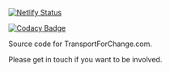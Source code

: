 [![Netlify Status](https://api.netlify.com/api/v1/badges/6bcba02e-4171-4f58-9cff-f7c798cb24b4/deploy-status)](https://app.netlify.com/sites/transportforchange/deploys)

[![Codacy Badge](https://api.codacy.com/project/badge/Grade/5d09fd41707143a38ee18b0a09e87c20)](https://www.codacy.com/manual/campbellb/TransportForChange?utm_source=github.com&amp;utm_medium=referral&amp;utm_content=campbellbartlett/TransportForChange&amp;utm_campaign=Badge_Grade)

Source code for TransportForChange.com.

Please get in touch if you want to be involved.
